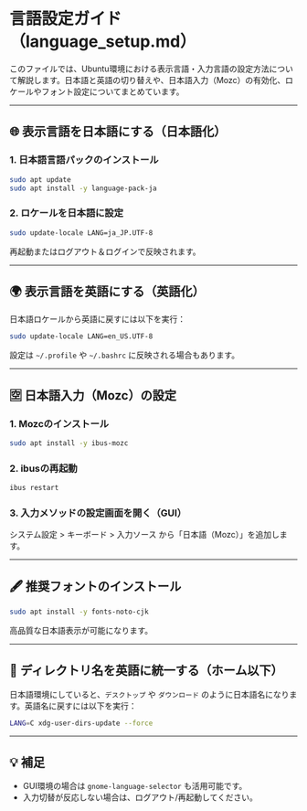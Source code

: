 # 言語設定ガイド（language_setup.md）

このファイルでは、Ubuntu環境における表示言語・入力言語の設定方法について解説します。日本語と英語の切り替えや、日本語入力（Mozc）の有効化、ロケールやフォント設定についてまとめています。

---

## 🌐 表示言語を日本語にする（日本語化）

### 1. 日本語言語パックのインストール

```bash
sudo apt update
sudo apt install -y language-pack-ja
```

### 2. ロケールを日本語に設定

```bash
sudo update-locale LANG=ja_JP.UTF-8
```

再起動またはログアウト＆ログインで反映されます。

---

## 🌍 表示言語を英語にする（英語化）

日本語ロケールから英語に戻すには以下を実行：

```bash
sudo update-locale LANG=en_US.UTF-8
```

設定は `~/.profile` や `~/.bashrc` に反映される場合もあります。

---

## 🈳 日本語入力（Mozc）の設定

### 1. Mozcのインストール

```bash
sudo apt install -y ibus-mozc
```

### 2. ibusの再起動

```bash
ibus restart
```

### 3. 入力メソッドの設定画面を開く（GUI）

システム設定 > キーボード > 入力ソース
から「日本語（Mozc）」を追加します。

---

## 🖋 推奨フォントのインストール

```bash
sudo apt install -y fonts-noto-cjk
```

高品質な日本語表示が可能になります。

---

## 📁 ディレクトリ名を英語に統一する（ホーム以下）

日本語環境にしていると、`デスクトップ` や `ダウンロード` のように日本語名になります。英語名に戻すには以下を実行：

```bash
LANG=C xdg-user-dirs-update --force
```

---

## 💡 補足

- GUI環境の場合は `gnome-language-selector` も活用可能です。
- 入力切替が反応しない場合は、ログアウト/再起動してください。

